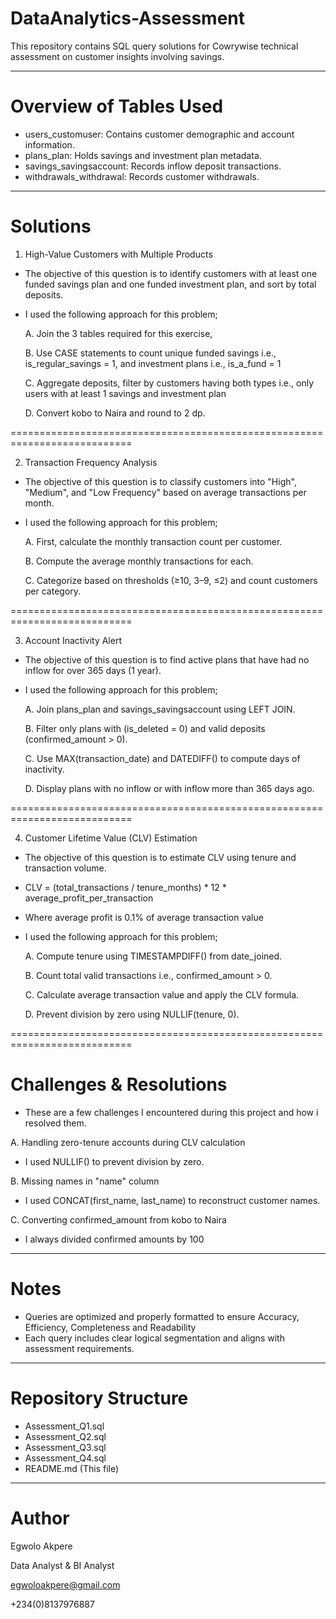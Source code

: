 # DataAnalytics-Assessment

This repository contains SQL query solutions for Cowrywise technical assessment on customer insights involving savings.

---------------------------------------------------------------------------

# Overview of Tables Used

- users_customuser: Contains customer demographic and account information.
- plans_plan: Holds savings and investment plan metadata.
- savings_savingsaccount: Records inflow deposit transactions.
- withdrawals_withdrawal: Records customer withdrawals.
  
---------------------------------------------------------------------------

# Solutions

1. High-Value Customers with Multiple Products
- The objective of this question is to identify customers with at least one funded savings plan and one funded investment plan, and sort by total deposits.
     
- I used the following approach for this problem;

  A. Join the 3 tables required for this exercise,

  B. Use CASE statements to count unique funded savings i.e., is_regular_savings = 1, and investment plans i.e., is_a_fund = 1

  C. Aggregate deposits, filter by customers having both types i.e., only users with at least 1 savings and investment plan

  D. Convert kobo to Naira and round to 2 dp.

===========================================================================

2. Transaction Frequency Analysis
- The objective of this question is to classify customers into "High", "Medium", and "Low Frequency" based on average transactions per month.
  
- I used the following approach for this problem;

  A. First, calculate the monthly transaction count per customer.

  B. Compute the average monthly transactions for each.

  C. Categorize based on thresholds (≥10, 3–9, ≤2) and count customers per category.

===========================================================================

3. Account Inactivity Alert
- The objective of this question is to find active plans that have had no inflow for over 365 days (1 year).

- I used the following approach for this problem;

  A. Join plans_plan and savings_savingsaccount using LEFT JOIN.

  B. Filter only plans with (is_deleted = 0) and valid deposits (confirmed_amount > 0).

  C. Use MAX(transaction_date) and DATEDIFF() to compute days of inactivity.

  D. Display plans with no inflow or with inflow more than 365 days ago.

===========================================================================

4. Customer Lifetime Value (CLV) Estimation

- The objective of this question is to estimate CLV using tenure and transaction volume.
- CLV = (total_transactions / tenure_months) * 12 * average_profit_per_transaction  
- Where average profit is 0.1% of average transaction value

- I used the following approach for this problem;

  A. Compute tenure using TIMESTAMPDIFF() from date_joined.

  B. Count total valid transactions i.e., confirmed_amount > 0.

  C. Calculate average transaction value and apply the CLV formula.

  D. Prevent division by zero using NULLIF(tenure, 0).

===========================================================================

# Challenges & Resolutions

- These are a few challenges I encountered during this project and how i resolved them.

A. Handling zero-tenure accounts during CLV calculation
- I used NULLIF() to prevent division by zero.
    
B. Missing names in "name" column
- I used CONCAT(first_name, last_name) to reconstruct customer names.
    
C. Converting confirmed_amount from kobo to Naira 
- I always divided confirmed amounts by 100

---------------------------------------------------------------------------

# Notes

- Queries are optimized and properly formatted to ensure Accuracy, Efficiency, Completeness and Readability
- Each query includes clear logical segmentation and aligns with assessment requirements.

---------------------------------------------------------------------------

# Repository Structure

- Assessment_Q1.sql
- Assessment_Q2.sql
- Assessment_Q3.sql
- Assessment_Q4.sql
- README.md (This file)
---------------------------------------------------------------------------

# Author
Egwolo Akpere  

Data Analyst & BI Analyst 

egwoloakpere@gmail.com

+234(0)8137976887
